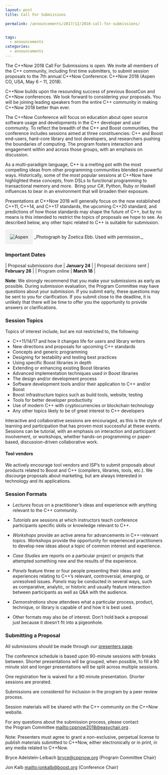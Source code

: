 ```yaml
---
layout: post
title: Call For Submissions

permalink: /announcements/2017/12/2018-call-for-submissions/


tags:
  - announcements
categories:
  - announcements
---
```


The C++Now 2018 Call For Submissions is open. We invite all members of the C++ community, including first time submitters, to submit session proposals to the 7th annual C++Now Conference: C++Now 2018 (Aspen CO, USA, May 6 – 11, 2018).

C++Now builds upon the resounding success of previous BoostCon and C++Now conferences. We look forward to considering your proposals. You will be joining leading speakers from the entire C++ community in making C++Now 2018 better than ever.

<!--break-->

The C++Now Conference will focus on education about open source software usage and developments in the C++ developer and user community. To reflect the breadth of the C++ and Boost communities, the conference includes sessions aimed at three constituencies: C++ and Boost end-users, hard-core library and tool developers, and researchers pushing the boundaries of computing. The program fosters interaction and engagement within and across those groups, with an emphasis on discussion.

As a multi-paradigm language, C++ is a melting pot with the most compelling ideas from other programming communities blended in powerful ways. Historically, some of the most popular sessions at C++Now have highlighted these concepts, from DSLs to functional programming to transactional memory and more.  Bring your C#, Python, Ruby or Haskell influences to bear in an environment that will broaden their exposure.

Presentations at C++Now 2018 will generally focus on the now established C++11, C++14, and C++17 standards, the upcoming C++20 standard, and predictions of how those standards may shape the future of C++, but by no means is this intended to restrict the topics of proposals we hope to see. As described below, any other topic related to C++ is suitable for submission.

<img src="/assets/img/posts/2018/Aspen2015ByZoeticaEbb.jpg" alt="Aspen" title="Photograph by Zoetica Ebb. Used with permission." style="padding: 10px; background: #f1f1f1; border: 5px solid #f1f1f1;" />
_Photograph by Zoetica Ebb. Used with permission._

### Important Dates

| Proposal submissions due | <strong>January 24</strong> |
| Proposal decisions sent | <strong>February 26</strong> |
| Program online | <strong>March 18</strong> |

<strong>Note</strong>: We strongly recommend that you make your submissions as early as possible. During submission evaluation, the Program Committee may have questions about your submission. If you submit early, these questions may be sent to you for clarification. If you submit close to the deadline, it is unlikely that there will be time to offer you the opportunity to provide answers or clarifications.

### Session Topics

Topics of interest include, but are not restricted to, the following:

- C++11/14/17 and how it changes life for users and library writers 
- New directions and proposals for upcoming C++ standards 
- Concepts and generic programming 
- Designing for testability and testing best practices
- Using specific Boost libraries in depth 
- Extending or enhancing existing Boost libraries 
- Advanced implementation techniques used in Boost libraries 
- The design and/or development process 
- Software development tools and/or their application to C++ and/or Boost 
- Boost infrastructure topics such as build tools, website, testing 
- Tools for better developer productivity
- Use of modern C++ with cryptocurrencies or blockchain technology
- Any other topics likely to be of great interest to C++ developers 

Interactive and collaborative sessions are encouraged, as this is the style of learning and participation that has proven most successful at these events. Sessions can be tutorial, with an emphasis on interaction and participant involvement, or workshops, whether hands-on programming or paper-based, discussion-driven collaborative work.

#### Tool vendors

We actively encourage tool vendors and ISP’s to submit proposals about products related to Boost and C++ (compilers, libraries, tools, etc.). We discourge proposals about marketing, but are always interested in technology and its applications.

### Session Formats

- _Lectures_ focus on a practitioner’s ideas and experience with anything relevant to the C++ community.

- _Tutorials_ are sessions at which instructors teach conference participants specific skills or knowledge relevant to C++.

- _Workshops_ provide an active arena for advancements in C++-relevant topics. Workshops provide the opportunity for experienced practitioners to develop new ideas about a topic of common interest and experience.

- _Case Studies_ are reports on a particular project or projects that attempted something new and the results of the experience.

- _Panels_ feature three or four people presenting their ideas and experiences relating to C++’s relevant, controversial, emerging, or unresolved issues. _Panels_ may be conducted in several ways, such as comparative, analytic, or historic and usually feature interaction between participants as well as Q&A with the audience.

- _Demonstrations_ show attendees what a particular process, product, technique, or library is capable of and how it is best used.

- Other formats may also be of interest. Don’t hold back a proposal just because it doesn’t fit into a pigeonhole.

### Submitting a Proposal
All submissions should be made through our <a href="/presenters/">presenters page</a>.

The conference schedule is based upon 90-minute sessions with breaks between. Shorter presentations will be grouped, when possible, to fill a 90 minute slot and longer presentations will be split across multiple sessions.

One registration fee is waived for a 90 minute presentation. Shorter sessions are prorated.

Submissions are considered for inclusion in the program by a peer review process.

Session materials will be shared with the C++ community on the C++Now website.

For any questions about the submission process, please contact the Program Committee <mailto:cppnow2018@easychair.org> .

Note: Presenters must agree to grant a non-exclusive, perpetual license to publish  materials submitted to C++Now, either electronically or in print, in any media related to C++Now.

Bryce Adelstein-Lelbach <bryce@cppnow.org> (Program Committee Chair)

Jon Kalb <mailto:jonkalb@boost.org> (Conference Chair)

